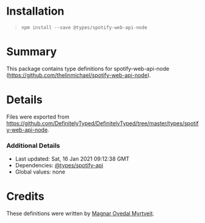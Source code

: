 # Installation
> `npm install --save @types/spotify-web-api-node`

# Summary
This package contains type definitions for spotify-web-api-node (https://github.com/thelinmichael/spotify-web-api-node).

# Details
Files were exported from https://github.com/DefinitelyTyped/DefinitelyTyped/tree/master/types/spotify-web-api-node.

### Additional Details
 * Last updated: Sat, 16 Jan 2021 09:12:38 GMT
 * Dependencies: [@types/spotify-api](https://npmjs.com/package/@types/spotify-api)
 * Global values: none

# Credits
These definitions were written by [Magnar Ovedal Myrtveit](https://github.com/Stadly).
